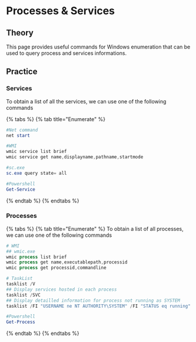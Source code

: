 # Processes & Services

## Theory

This page provides useful commands for Windows enumeration that can be used to query process and services informations.

## Practice

### Services

To obtain a list of all the services, we can use one of the following commands

{% tabs %}
{% tab title="Enumerate" %}
```powershell
#Net command
net start

#WMI
wmic service list brief
wmic service get name,displayname,pathname,startmode

#sc.exe
sc.exe query state= all

#Powershell
Get-Service
```
{% endtab %}
{% endtabs %}

### Processes

{% tabs %}
{% tab title="Enumerate" %}
To obtain a list of all processes, we can use one of the following commands

```powershell
# WMI
## wmic.exe
wmic process list brief
wmic process get name,executablepath,processid
wmic process get processid,commandline 

# TaskList
tasklist /V
## Display services hosted in each process
tasklist /SVC
## Display detailled information for process not running as SYSTEM
tasklist /FI "USERNAME ne NT AUTHORITY\SYSTEM" /FI "STATUS eq running" /V

#Powershell
Get-Process
```
{% endtab %}
{% endtabs %}
